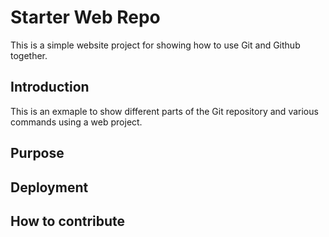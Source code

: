 # Starter Web Repo
This is a simple website project for showing how to use 
Git and Github together.
## Introduction
This is an exmaple to show different parts of the 
Git repository and various commands using a web 
project.
## Purpose


## Deployment
## How to contribute